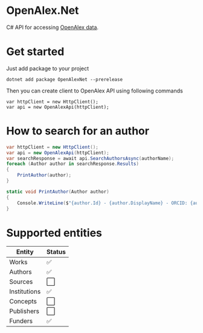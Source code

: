 # OpenAlex.Net

C# API for accessing [OpenAlex data](https://openalex.org).

# Get started

Just add package to your project
```
dotnet add package OpenAlexNet --prerelease
```

Then you can create client to OpenAlex API using following commands
```
var httpClient = new HttpClient();
var api = new OpenAlexApi(httpClient);
```

# How to search for an author

```csharp
var httpClient = new HttpClient();
var api = new OpenAlexApi(httpClient);
var searchResponse = await api.SearchAuthorsAsync(authorName);
foreach (Author author in searchResponse.Results)
{
    PrintAuthor(author);
}

static void PrintAuthor(Author author)
{
    Console.WriteLine($"{author.Id} - {author.DisplayName} - ORCID: {author.Orcid} Last worket at: {author.LastKnownInstitution?.DisplayName} Works: {author.WorksCount}");
}
```

# Supported entities

| Entity | Status |
| ------ | ------ |
| Works | :white_check_mark: |
| Authors | :white_check_mark: |
| Sources | :white_large_square: |
| Institutions | :white_check_mark: |
| Concepts | :white_large_square: |
| Publishers | :white_large_square: |
| Funders | :white_check_mark: |
